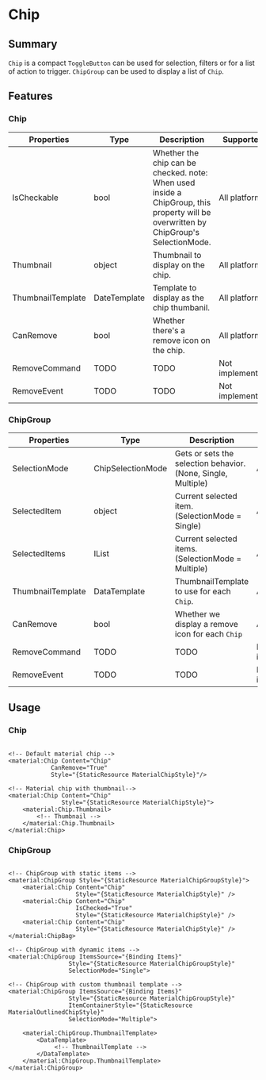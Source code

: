 # Chip

## Summary

`Chip` is a compact `ToggleButton` can be used for selection, filters or for a list of action to trigger. `ChipGroup` can be used to display a list of `Chip`. 

## Features

### Chip

| Properties         | Type         | Description                                                | Supported       |
|--------------------|--------------|------------------------------------------------------------|-----------------|
| IsCheckable        | bool         | Whether the chip can be checked. note: When used inside a ChipGroup, this property will be overwritten by ChipGroup's SelectionMode. | All platforms   |
| Thumbnail          | object       | Thumbnail to display on the chip.                          | All platforms   |
| ThumbnailTemplate  | DateTemplate | Template to display as the chip thumbanil.                 | All platforms   |
| CanRemove          | bool         | Whether there's a remove icon on the chip.                 | All platforms   |
| RemoveCommand      | TODO         | TODO                                                       | Not implemented |
| RemoveEvent        | TODO         | TODO                                                       | Not implemented |

### ChipGroup

| Properties         | Type              | Description                                                   | Supported       |
|--------------------|-------------------|---------------------------------------------------------------|-----------------|
| SelectionMode      | ChipSelectionMode | Gets or sets the selection behavior. (None, Single, Multiple) | All platforms   |
| SelectedItem       | object            | Current selected item. (SelectionMode = Single)               | All platforms   |
| SelectedItems      | IList             | Current selected items. (SelectionMode = Multiple)            | All platforms   |
| ThumbnailTemplate  | DataTemplate      | ThumbnailTemplate to use for each `Chip`.                     | All platforms   |
| CanRemove          | bool              | Whether we display a remove icon for each `Chip`              | All platforms   |
| RemoveCommand      | TODO              | TODO                                                          | Not implemented |
| RemoveEvent        | TODO              | TODO                                                          | Not implemented |

## Usage

### Chip

```xaml

<!-- Default material chip -->
<material:Chip Content="Chip"
            CanRemove="True"
			Style="{StaticResource MaterialChipStyle}"/>

<!-- Material chip with thumbnail-->
<material:Chip Content="Chip"
			   Style="{StaticResource MaterialChipStyle}">
	<material:Chip.Thumbnail>
		<!-- Thumbnail -->
	</material:Chip.Thumbnail>
</material:Chip>

```

### ChipGroup

```xaml

<!-- ChipGroup with static items -->
<material:ChipGroup Style="{StaticResource MaterialChipGroupStyle}">
    <material:Chip Content="Chip"
                   Style="{StaticResource MaterialChipStyle}" />
    <material:Chip Content="Chip"
                   IsChecked="True"
                   Style="{StaticResource MaterialChipStyle}" />
    <material:Chip Content="Chip"
                   Style="{StaticResource MaterialChipStyle}" />
</material:ChipBag>

<!-- ChipGroup with dynamic items -->
<material:ChipGroup ItemsSource="{Binding Items}"
                 Style="{StaticResource MaterialChipGroupStyle}"
                 SelectionMode="Single">

<!-- ChipGroup with custom thumbnail template -->
<material:ChipGroup ItemsSource="{Binding Items}"
                 Style="{StaticResource MaterialChipGroupStyle}"
                 ItemContainerStyle="{StaticResource MaterialOutlinedChipStyle}"
                 SelectionMode="Multiple">
                 
    <material:ChipGroup.ThumbnailTemplate>
        <DataTemplate>
             <!-- ThumbnailTemplate -->
        </DataTemplate>
    </material:ChipGroup.ThumbnailTemplate>
</material:ChipGroup>
```